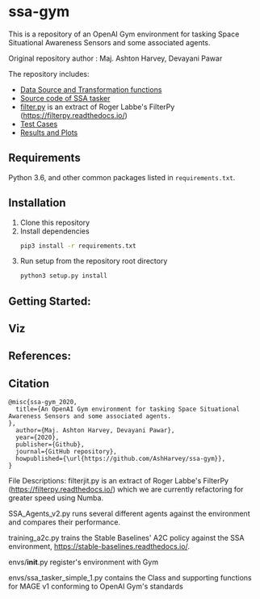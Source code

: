 # ssa-gym
This is a repository of an OpenAI Gym environment for tasking Space Situational Awareness Sensors and some associated agents.

Original repository author : Maj. Ashton Harvey, Devayani Pawar

The repository includes:
* [Data Source and Transformation functions](envs/transformations.py)
* [Source code of SSA tasker](envs/ssa_tasker_simple_2.py)
* [filter.py](envs/filter.py) is an extract of Roger Labbe's FilterPy (https://filterpy.readthedocs.io/) 
* [Test Cases](tests.py)
* [Results and Plots](envs/results.py)

## Requirements
Python 3.6, and other common packages listed in `requirements.txt`.

## Installation
1. Clone this repository
2. Install dependencies
   ```bash
   pip3 install -r requirements.txt
   ```
3. Run setup from the repository root directory
    ```bash
    python3 setup.py install
    ``` 
## Getting Started:


## Viz

## References:

## Citation
```
@misc{ssa-gym_2020,
  title={An OpenAI Gym environment for tasking Space Situational Awareness Sensors and some associated agents.
},
  author={Maj. Ashton Harvey, Devayani Pawar},
  year={2020},
  publisher={Github},
  journal={GitHub repository},
  howpublished={\url{https://github.com/AshHarvey/ssa-gym}},
}
```



File Descriptions:
filterjit.py is an extract of Roger Labbe's FilterPy (https://filterpy.readthedocs.io/) which we are currently refactoring for greater speed using Numba. 

SSA_Agents_v2.py runs several different agents against the environment and compares their performance. 

training_a2c.py trains the Stable Baselines' A2C policy against the SSA environment, https://stable-baselines.readthedocs.io/.

envs/__init__.py register's environment with Gym

envs/ssa_tasker_simple_1.py contains the Class and supporting functions for MAGE v1 conforming to OpenAI Gym's standards
